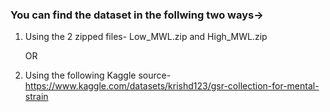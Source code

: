 ### You can find the dataset in the follwing two ways->
  1. Using the 2 zipped files- Low_MWL.zip and High_MWL.zip
     
     OR
  3. Using the following Kaggle source-
     https://www.kaggle.com/datasets/krishd123/gsr-collection-for-mental-strain
